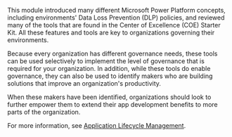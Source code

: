 This module introduced many different Microsoft Power Platform concepts,
including environments' Data Loss Prevention (DLP) policies, and reviewed
many of the tools that are found in the Center of Excellence (COE) Starter Kit.
All these features and tools are key to organizations governing their
environments.

Because every organization has different governance needs, these tools
can be used selectively to implement the level of governance
that is required for your organization. In addition, while these tools do enable
governance, they can also be used to identify makers who are building
solutions that improve an organization's productivity.

When these makers have been identified, organizations should look to
further empower them to extend their app development benefits to more
parts of the organization.

For more information, see [Application Lifecycle Management](https://youtu.be/xwCUJmrRI9E?azure-portal=true).
